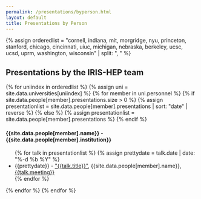 ```yaml
---
permalink: /presentations/byperson.html
layout: default
title: Presentations by Person
---
```


{% assign orderedlist = "cornell, indiana, mit, morgridge, nyu, princeton, stanford, chicago, cincinnati, uiuc, michigan, nebraska, berkeley, ucsc, ucsd, uprm, washington, wisconsin" | split: ", " %}

<h2>Presentations by the IRIS-HEP team</h2>

{% for uniindex in orderedlist %}
{% assign uni = site.data.universities[uniindex] %}
  {% for member in uni.personnel %}
     {% if site.data.people[member].presentations.size > 0 %}
       {% assign presentationlist = site.data.people[member].presentations | sort: "date" | reverse %}
     {% else %}
       {% assign presentationlist = site.data.people[member].presentations %}
     {% endif %}
<h4>{{site.data.people[member].name}} - {{site.data.people[member].institution}}</h4>
<ul>
     {% for talk in presentationlist %}
     {% assign prettydate = talk.date | date: "%-d %b %Y" %}
         <li> {{prettydate}} - <a href="{{talk.url}}">"{{talk.title}}"</a>, {{site.data.people[member].name}}, <a href="{{talk.meetingurl}}">{{talk.meeting}}</a></li>
     {% endfor %}
</ul>
  {% endfor %}
{% endfor %}


